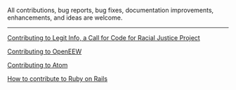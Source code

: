 All contributions, bug reports, bug fixes, documentation improvements, enhancements, and ideas are welcome.
_________________________________________________________________________________________________________________

[Contributing to Legit Info, a Call for Code for Racial Justice Project](https://github.com/Call-for-Code-for-Racial-Justice/Legit-Info/blob/main/CONTRIBUTING.md)

[Contributing to OpenEEW](https://github.com/openeew/openeew/blob/master/CONTRIBUTING.md)

[Contributing to Atom](https://github.com/atom/atom/blob/master/CONTRIBUTING.md)

[How to contribute to Ruby on Rails](https://github.com/rails/rails/blob/main/CONTRIBUTING.md)
